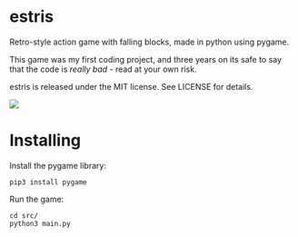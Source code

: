 # estris
Retro-style action game with falling blocks, made in python using pygame.

This game was my first coding project, and three years on its safe to say that the code is *really bad* - read at your own risk.

estris is released under the MIT license. See LICENSE for details.


![](https://i.imgur.com/JOsPUdu.gif)

# Installing
Install the pygame library:
```
pip3 install pygame
```
Run the game:
```
cd src/
python3 main.py
```

